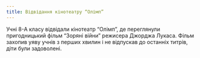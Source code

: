 ```yaml
---
title: Відвідання кінотеатру “Олімп”
---
```


Учні 8-А класу відвідали кінотеатр “Олімп”, де переглянули пригодницький фільм “Зоряні війни” режисера Джорджа Лукаса. Фільм захопив уяву учнів з перших хвилин і не відпускав до останніх титрів, діти були задоволені.

<slideshow id="72157660829649513"></slideshow>
